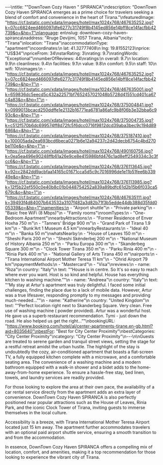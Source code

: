 ---\ntitle: "\"DownTown Cozy Haven \" SPIRANCA"\ndescription: "DownTown Cozy Haven SPIRANCA emerges as a prime choice for travelers seeking a blend of comfort and convenience in the heart of Tirana."\nfeaturedImage: "https://cf.bstatic.com/xdata/images/hotel/max1024x768/467635252.jpg?k=07cc6824eed466097dfe6277c31749f8b4145ed856e14bff8ce14facfbb42739&o=&hp=1"\nlanguage: en\nslug: downtown-cozy-haven-spiranca\naddress: "Rruge Devijimi, 1057 Tirana, Albania"\ncity: "Tirana"\nlocation: "Tirana"\naccommodationType: "apartment"\ncoordinates:\n  lat: 41.32777408\n  lng: 19.81552123\nprice: "US$34"\npriceFrom: 34\nstarRating: 3\nrating: 9.7\nratingWords: "Exceptional"\nnumberOfReviews: 44\nratings:\n  overall: 9.7\n  location: 9.9\n  cleanliness: 9.4\n  facilities: 9.1\n  value: 9.8\n  comfort: 9.5\n  staff: 10\n  wifi: 10\nimages:\n  - "https://cf.bstatic.com/xdata/images/hotel/max1024x768/467635252.jpg?k=07cc6824eed466097dfe6277c31749f8b4145ed856e14bff8ce14facfbb42739&o=&hp=1"\n  - "https://cf.bstatic.com/xdata/images/hotel/max1024x768/467635001.jpg?k=659836dc5eecd5c432a22571bf7652457021048b5728d41551cd401ca67c4a83&o=&hp=1"\n  - "https://cf.bstatic.com/xdata/images/hotel/max1024x768/375004841.jpg?k=0999013bcacd250ddffe1e2132b16771ea6781a86afc9b8f06b3e32bba6c993c&o=&hp=1"\n  - "https://cf.bstatic.com/xdata/images/hotel/max1024x768/375004735.jpg?k=c512f570b6dc699574ff8d72fc5f6dcc0716f9812dcd39aba3bec9c194d89686&o=&hp=1"\n  - "https://cf.bstatic.com/xdata/images/hotel/max1024x768/375187410.jpg?k=100005ada2ea693bcd6beca0271b6e12a94237c2d42decb6754c4bd270be110e&o=&hp=1"\n  - "https://cf.bstatic.com/xdata/images/hotel/max1024x768/490160756.jpg?k=0ea5ea496e90248ffb61a26e9ce8e415986bfd476c1ad8eff2549334c3c3fcc6&o=&hp=1"\n  - "https://cf.bstatic.com/xdata/images/hotel/max1024x768/376113645.jpg?k=92cc2842dd9acbfaa14165c01671cca5d5c9c7016996de1e11b51fee6b33949e&o=&hp=1"\n  - "https://cf.bstatic.com/xdata/images/hotel/max1024x768/376113985.jpg?k=12f5b22ef550c0e40b8c01b0448754252a839a89bdfc61d2b15b6f033ca5679c&o=&hp=1"\n  - "https://cf.bstatic.com/xdata/images/hotel/max1024x768/467635111.jpg?k=39493f4d84007b643532a3107f482a3d82b71f3b5edde44db388d35fdd005339&o=&hp=1"\namenities:\n  - "Airport shuttle"\n  - "Private parking"\n  - "Basic free WiFi (8 Mbps)"\n  - "Family rooms"\nroomTypes:\n  - "One-Bedroom Apartment"\nnearbyAttractions:\n  - "Former Residence of Enver Hoxha 750 m"\n  - "Tanners' Bridge 900 m"\n  - "Grand Park of Tirana 1.9 km"\n  - "Bunk'Art 1 Museum 4.5 km"\nnearbyRestaurants:\n  - "Ideal 40 m"\n  - "Banka 50 m"\nwhatsNearby:\n  - "House of Leaves 150 m"\n  - "Sheshi Paris 200 m"\n  - "Sheshi Skënderbej 200 m"\n  - "National Museum of History Albania 250 m"\n  - "Parku Europa 300 m"\n  - "Skanderbeg Square 300 m"\n  - "Clock Tower Tirana 350 m"\n  - "Parku Rinia 400 m"\n  - "Rinia Park 400 m"\n  - "National Gallery of Arts Tirana 450 m"\nairports:\n  - "Tirana International Airport Mother Teresa 11 km"\n  - "Ohrid Airport 79 km"\npaymentMethods:\n  - "Mastercard"\n  - "Visa"\nreviews:\n  - name: "Rıza"\n    country: "Italy"\n    text: "“House is in centre. So It's so easy to reach where ever you want. Host is so kind and helpful. House has everything kitchen to washing machine.”"\n  - name: "Andreea"\n    country: "Italy"\n    text: "“My stay at Artur's apartment was truly delightful. I faced some initial challenges, finding the place due to a lack of mobile data. However, Artur was a true lifesaver, responding promptly to my messages and providing much-needed...”"\n  - name: "Katherine"\n    country: "United Kingdom"\n    text: "“Perfect location right next to Skanderbeg Square.
Very clean. Free use of washing machine ( powder provided).
Artur was a wonderful host. He gave us a superb restaurant recommendation. Tymi - just down the road. He also helped us get the right...”"\nbookingURL: "https://www.booking.com/hotel/al/center-apartments-tirane.en-gb.html?aid=8035640"\nbestFor: "Best for City Center Proximity"\nbestCategories: "City Center Proximity"\ncategory: "City Center Proximity"\n---\n\nGuests are treated to serene garden and tranquil street views, setting the stage for a restful retreat amidst the urban hustle. The highlight of the stay is undoubtedly the cozy, air-conditioned apartment that boasts a flat-screen TV, a fully equipped kitchen complete with a microwave, and a comfortable seating area. The convenience of a washing machine and a modern bathroom equipped with a walk-in shower and a bidet adds to the home-away-from-home experience. To ensure a hassle-free stay, bed linen, towels, and laundry services are readily provided.

For those looking to explore the area at their own pace, the availability of a car rental service directly from the apartment adds an extra layer of convenience. DownTown Cozy Haven SPIRANCA is also perfectly positioned near popular attractions such as the House of Leaves, Rinia Park, and the iconic Clock Tower of Tirana, inviting guests to immerse themselves in the local culture.

Accessibility is a breeze, with Tirana International Mother Teresa Airport located just 15 km away. The apartment further accommodates travelers with an optional paid airport shuttle service, ensuring a smooth transition to and from the accommodation.

In essence, DownTown Cozy Haven SPIRANCA offers a compelling mix of location, comfort, and amenities, making it a top recommendation for those looking to experience the vibrant city of Tirana.